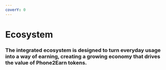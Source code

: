 ```yaml
---
coverY: 0
---
```


# Ecosystem

### The integrated ecosystem is designed to turn everyday usage into a way of earning, creating a growing economy that drives the value of Phone2Earn tokens.
